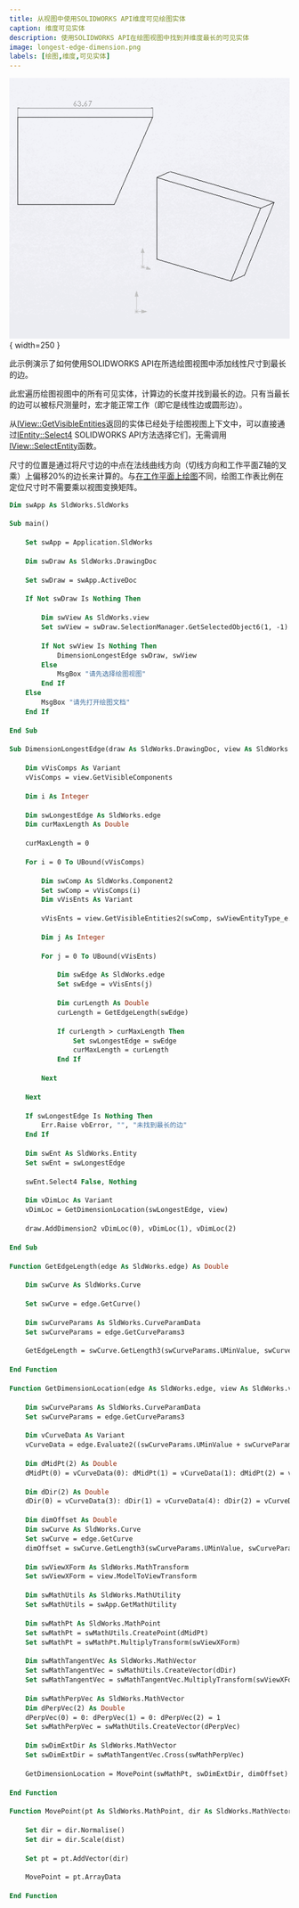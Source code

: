 ```yaml
---
title: 从视图中使用SOLIDWORKS API维度可见绘图实体
caption: 维度可见实体
description: 使用SOLIDWORKS API在绘图视图中找到并维度最长的可见实体
image: longest-edge-dimension.png
labels: [绘图,维度,可见实体]
---
```

![在绘图视图中维度最长的边](longest-edge-dimension.png){ width=250 }

此示例演示了如何使用SOLIDWORKS API在所选绘图视图中添加线性尺寸到最长的边。

此宏遍历绘图视图中的所有可见实体，计算边的长度并找到最长的边。只有当最长的边可以被标尺测量时，宏才能正常工作（即它是线性边或圆形边）。

从[IView::GetVisibleEntities](https://help.solidworks.com/2018/english/api/sldworksapi/solidworks.interop.sldworks~solidworks.interop.sldworks.iview~getvisibleentities.html)返回的实体已经处于绘图视图上下文中，可以直接通过[IEntity::Select4](https://help.solidworks.com/2018/english/api/sldworksapi/solidworks.interop.sldworks~solidworks.interop.sldworks.ientity~select4.html) SOLIDWORKS API方法选择它们，无需调用[IView::SelectEntity](https://help.solidworks.com/2018/english/api/sldworksapi/solidworks.interop.sldworks~solidworks.interop.sldworks.iview~selectentity.html)函数。

尺寸的位置是通过将尺寸边的中点在法线曲线方向（切线方向和工作平面Z轴的叉乘）上偏移20%的边长来计算的。与[在工作平面上绘图](/docs/codestack/solidworks-api/document/drawing/sheet-context-sketch/)不同，绘图工作表比例在定位尺寸时不需要乘以视图变换矩阵。

~~~ vb
Dim swApp As SldWorks.SldWorks

Sub main()

    Set swApp = Application.SldWorks
    
    Dim swDraw As SldWorks.DrawingDoc
    
    Set swDraw = swApp.ActiveDoc
    
    If Not swDraw Is Nothing Then
        
        Dim swView As SldWorks.view
        Set swView = swDraw.SelectionManager.GetSelectedObject6(1, -1)
        
        If Not swView Is Nothing Then
            DimensionLongestEdge swDraw, swView
        Else
            MsgBox "请先选择绘图视图"
        End If
    Else
        MsgBox "请先打开绘图文档"
    End If
    
End Sub

Sub DimensionLongestEdge(draw As SldWorks.DrawingDoc, view As SldWorks.view)
    
    Dim vVisComps As Variant
    vVisComps = view.GetVisibleComponents
    
    Dim i As Integer
    
    Dim swLongestEdge As SldWorks.edge
    Dim curMaxLength As Double
    
    curMaxLength = 0
    
    For i = 0 To UBound(vVisComps)
        
        Dim swComp As SldWorks.Component2
        Set swComp = vVisComps(i)
        Dim vVisEnts As Variant
        
        vVisEnts = view.GetVisibleEntities2(swComp, swViewEntityType_e.swViewEntityType_Edge)
        
        Dim j As Integer
        
        For j = 0 To UBound(vVisEnts)
            
            Dim swEdge As SldWorks.edge
            Set swEdge = vVisEnts(j)
            
            Dim curLength As Double
            curLength = GetEdgeLength(swEdge)
            
            If curLength > curMaxLength Then
                Set swLongestEdge = swEdge
                curMaxLength = curLength
            End If
            
        Next
        
    Next
    
    If swLongestEdge Is Nothing Then
        Err.Raise vbError, "", "未找到最长的边"
    End If
    
    Dim swEnt As SldWorks.Entity
    Set swEnt = swLongestEdge
    
    swEnt.Select4 False, Nothing
    
    Dim vDimLoc As Variant
    vDimLoc = GetDimensionLocation(swLongestEdge, view)
    
    draw.AddDimension2 vDimLoc(0), vDimLoc(1), vDimLoc(2)
    
End Sub

Function GetEdgeLength(edge As SldWorks.edge) As Double
    
    Dim swCurve As SldWorks.Curve
    
    Set swCurve = edge.GetCurve()
    
    Dim swCurveParams As SldWorks.CurveParamData
    Set swCurveParams = edge.GetCurveParams3
    
    GetEdgeLength = swCurve.GetLength3(swCurveParams.UMinValue, swCurveParams.UMaxValue)
    
End Function

Function GetDimensionLocation(edge As SldWorks.edge, view As SldWorks.view) As Variant
    
    Dim swCurveParams As SldWorks.CurveParamData
    Set swCurveParams = edge.GetCurveParams3
    
    Dim vCurveData As Variant
    vCurveData = edge.Evaluate2((swCurveParams.UMinValue + swCurveParams.UMaxValue) / 2, 2)
    
    Dim dMidPt(2) As Double
    dMidPt(0) = vCurveData(0): dMidPt(1) = vCurveData(1): dMidPt(2) = vCurveData(2)
    
    Dim dDir(2) As Double
    dDir(0) = vCurveData(3): dDir(1) = vCurveData(4): dDir(2) = vCurveData(5)
    
    Dim dimOffset As Double
    Dim swCurve As SldWorks.Curve
    Set swCurve = edge.GetCurve
    dimOffset = swCurve.GetLength3(swCurveParams.UMinValue, swCurveParams.UMaxValue) * 0.2
        
    Dim swViewXForm As SldWorks.MathTransform
    Set swViewXForm = view.ModelToViewTransform
    
    Dim swMathUtils As SldWorks.MathUtility
    Set swMathUtils = swApp.GetMathUtility
    
    Dim swMathPt As SldWorks.MathPoint
    Set swMathPt = swMathUtils.CreatePoint(dMidPt)
    Set swMathPt = swMathPt.MultiplyTransform(swViewXForm)
    
    Dim swMathTangentVec As SldWorks.MathVector
    Set swMathTangentVec = swMathUtils.CreateVector(dDir)
    Set swMathTangentVec = swMathTangentVec.MultiplyTransform(swViewXForm)
    
    Dim swMathPerpVec As SldWorks.MathVector
    Dim dPerpVec(2) As Double
    dPerpVec(0) = 0: dPerpVec(1) = 0: dPerpVec(2) = 1
    Set swMathPerpVec = swMathUtils.CreateVector(dPerpVec)
    
    Dim swDimExtDir As SldWorks.MathVector
    Set swDimExtDir = swMathTangentVec.Cross(swMathPerpVec)
    
    GetDimensionLocation = MovePoint(swMathPt, swDimExtDir, dimOffset)
    
End Function

Function MovePoint(pt As SldWorks.MathPoint, dir As SldWorks.MathVector, dist As Double) As Variant
       
    Set dir = dir.Normalise()
    Set dir = dir.Scale(dist)
    
    Set pt = pt.AddVector(dir)
    
    MovePoint = pt.ArrayData
    
End Function
~~~